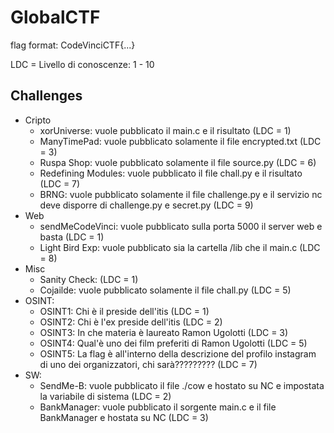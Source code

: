 # GlobalCTF
flag format: CodeVinciCTF{...}

LDC = Livello di conoscenze: 1 - 10

## Challenges

- Cripto
    - xorUniverse: vuole pubblicato il main.c e il risultato (LDC = 1)
    - ManyTimePad: vuole pubblicato solamente il file encrypted.txt (LDC = 3)
    - Ruspa Shop: vuole pubblicato solamente il file source.py (LDC = 6)
    - Redefining Modules: vuole pubblicato il file chall.py e il risultato (LDC = 7)
    - BRNG: vuole pubblicato solamente il file challenge.py e il servizio nc deve disporre di challenge.py e secret.py (LDC = 9)
- Web
    - sendMeCodeVinci: vuole pubblicato sulla porta 5000 il server web e basta (LDC = 1)
    - Light Bird Exp: vuole pubblicato sia la cartella /lib che il main.c (LDC = 8)
- Misc
    - Sanity Check: (LDC = 1)
    - Cojailde: vuole pubblicato solamente il file chall.py (LDC = 5)
- OSINT:
    - OSINT1: Chi è il preside dell'itis (LDC = 1)
    - OSINT2: Chi è l'ex preside dell'itis (LDC = 2)
    - OSINT3: In che materia è laureato Ramon Ugolotti (LDC = 3)
    - OSINT4: Qual'è uno dei film preferiti di Ramon Ugolotti (LDC = 5)
    - OSINT5: La flag è all'interno della descrizione del profilo instagram di uno dei organizzatori, chi sarà????????? (LDC = 7)
- SW:
    - SendMe-B: vuole pubblicato il file ./cow e hostato su NC e impostata la variabile di sistema (LDC = 2)
    - BankManager: vuole pubblicato il sorgente main.c e il file BankManager e hostata su NC (LDC = 3)
